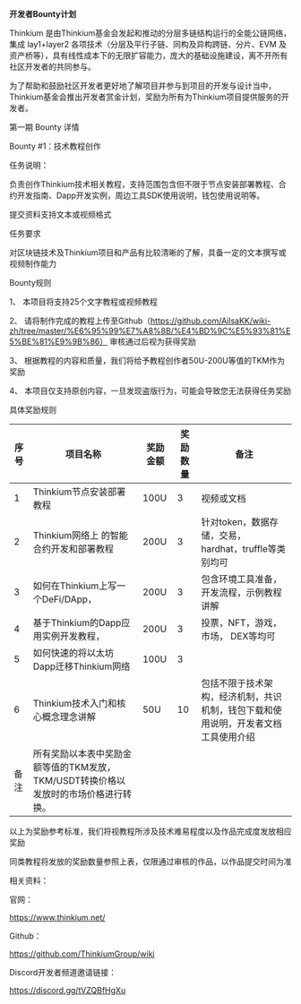 **开发者Bounty计划**

Thinkium 是由Thinkium基金会发起和推动的分层多链结构运行的全能公链网络，集成 lay1+layer2 各项技术（分层及平行子链、同构及异构跨链、分片、EVM 及资产桥等），具有线性成本下的无限扩容能力，庞大的基础设施建设，离不开所有社区开发者的共同参与。

 

为了帮助和鼓励社区开发者更好地了解项目并参与到项目的开发与设计当中，Thinkium基金会推出开发者赏金计划，奖励为所有为Thinkium项目提供服务的开发者。

 

第一期 Bounty 详情

 

Bounty #1：技术教程创作

 

任务说明：

负责创作Thinkium技术相关教程，支持范围包含但不限于节点安装部署教程、合约开发指南、Dapp开发实例，周边工具SDK使用说明，钱包使用说明等。

提交资料支持文本或视频格式

 

任务要求

对区块链技术及Thinkium项目和产品有比较清晰的了解，具备一定的文本撰写或视频制作能力

 

Bounty规则

1、 本项目将支持25个文字教程或视频教程

2、 请将制作完成的教程上传至Github（https://github.com/AilsaKK/wiki-zh/tree/master/%E6%95%99%E7%A8%8B/%E4%BD%9C%E5%93%81%E5%BE%81%E9%9B%86） 审核通过后视为获得奖励

3、 根据教程的内容和质量，我们将给予教程创作者50U-200U等值的TKM作为奖励

4、 本项目仅支持原创内容，一旦发现盗版行为，可能会导致您无法获得任务奖励

 

具体奖励规则

| 序号 | 项目名称                                                     | 奖励金额 | 奖励数量 | 备注                                                         |
| ---- | ------------------------------------------------------------ | -------- | -------- | ------------------------------------------------------------ |
| 1    | Thinkium节点安装部署教程                                     | 100U     | 3        | 视频或文档                                                   |
| 2    | Thinkium网络上 的智能合约开发和部署教程                      | 200U     | 3        | 针对token，数据存储，交易，hardhat，truffle等类别均可        |
| 3    | 如何在Thinkium上写一个DeFi/DApp，                            | 200U     | 3        | 包含环境工具准备，开发流程，示例教程讲解                     |
| 4    | 基于Thinkium的Dapp应用实例开发教程，                         | 200U     | 3        | 投票，NFT，游戏，市场，  DEX等均可                           |
| 5    | 如何快速的将以太坊Dapp迁移Thinkium网络                       | 100U     | 3        |                                                              |
| 6    | Thinkium技术入门和核心概念理念讲解                           | 50U      | 10       | 包括不限于技术架构，经济机制，共识机制，钱包下载和使用说明，开发者文档工具使用介绍 |
| 备注 | 所有奖励以本表中奖励金额等值的TKM发放，TKM/USDT转换价格以发放时的市场价格进行转换。 |          |          |                                                              |

以上为奖励参考标准，我们将视教程所涉及技术难易程度以及作品完成度发放相应奖励

同类教程将发放的奖励数量参照上表，仅限通过审核的作品，以作品提交时间为准

 

相关资料：

官网：

https://www.thinkium.net/

Github：

https://github.com/ThinkiumGroup/wiki

Discord开发者频道邀请链接：

https://discord.gg/tVZQBfHgXu
